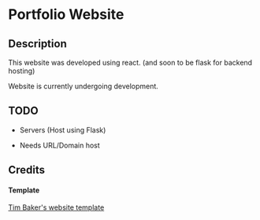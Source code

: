 # Portfolio Website

## Description

This website was developed using react. (and soon to be flask for backend hosting)

Website is currently undergoing development.


## TODO

- Servers (Host using Flask)

- Needs URL/Domain host

## Credits

#### Template

<a href="https://github.com/tbakerx/react-resume-template">Tim Baker's website template</a>
